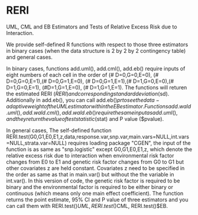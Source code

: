 # RERI
UML, CML and EB Estimators and Tests of Relative Excess Risk due to Interaction.

We provide self-defined R functions with respect to those three estimators in binary cases (when the data structure is 2 by 2 by 2 contingency table) and general cases.

In binary cases, functions add.uml(), add.cml(), add.eb() require inputs of eight numbers of each cell in the order of (# D=0,G=0,E=0), (# D=0,G=0,E=1),(# D=0,G=1,E=0), (# D=0,G=1,E=1),(# D=1,G=0,E=0),(# D=1,G=0,E=1), (#D=1,G=1,E=0), (# D=1,G=1,E=1). The functions will returen the estimated RERI ($RERI) and corresponding standard deviation($sd). Additionally in add.eb(), you can call add.eb()$pr to see the data-adaptive weight of the UML estimator within the EB estimator. Functions add.wald.uml(), add.wald.cml(), add.wald.eb() require the same input as add.uml(), and they return the value of test statistic($stat) and P value ($pvalue).

In general cases, The self-defined function RERI.test(G0,G1,E0,E1,z,data,response.var,snp.var,main.vars=NULL,int.vars=NULL,strata.var=NULL) requires loading package "CGEN", the input of the function is as same as "snp.logistic" except G0,G1,E0,E1,z, which denote the relative excess risk due to interaction when environmental risk factor changes from E0 to E1 and genetic risk factor changes from G0 to G1 but other covariates z are held constant. Covariates z need to be specified in the order as same as that in main.var() but without the the variable in int.var(). In this version of code, the genetic risk factor is required to be binary and the environmental factor is required to be either binary or continuous (which means only one main effect coefficient). The function returns the point estimate, 95% CI and P value of three estimators and you can call them with RERI.test()$UML, RERI.test()$CML, RERI.test()$EB.

